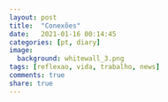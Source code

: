 ```yaml
---
layout: post
title:  "Conexões"
date:   2021-01-16 00:14:45
categories: [pt, diary]
image:
  background: whitewall_3.png
tags: [reflexao, vida, trabalho, news]
comments: true
share: true
---
```

